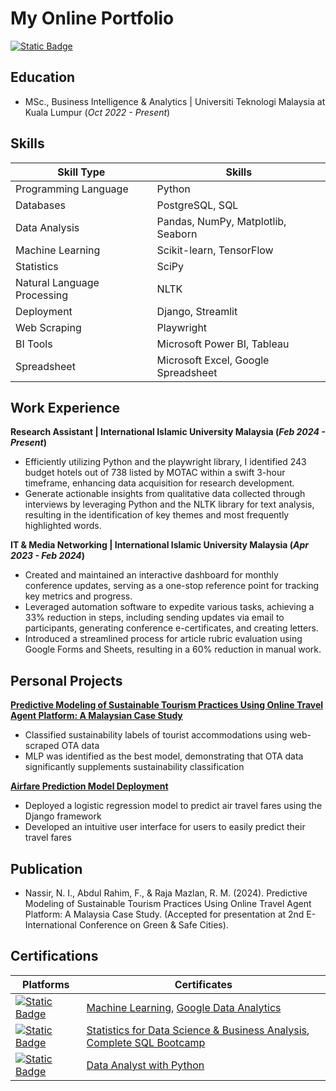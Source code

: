 # My Online Portfolio

[![Static Badge](https://img.shields.io/badge/LinkedIn-%230A66C2?style=for-the-badge&logo=linkedin)](https://www.linkedin.com/in/nazmirul-izzad-nassir?utm_source=share&utm_campaign=share_via&utm_content=profile&utm_medium=android_app)

## Education

- MSc., Business Intelligence & Analytics | Universiti Teknologi Malaysia at Kuala  Lumpur (_Oct 2022 - Present_)


## Skills

| Skill Type | Skills |
| ---------- | ------ |
| Programming Language | Python |
| Databases | PostgreSQL, SQL |
| Data Analysis | Pandas, NumPy, Matplotlib, Seaborn |
| Machine Learning | Scikit-learn, TensorFlow |
| Statistics | SciPy
| Natural Language Processing | NLTK |
| Deployment | Django, Streamlit |
| Web Scraping | Playwright |
| BI Tools | Microsoft Power BI, Tableau |
| Spreadsheet | Microsoft Excel, Google Spreadsheet |

## Work Experience

**Research Assistant | International Islamic University Malaysia (*Feb 2024 - Present*)**
- Efficiently utilizing Python and the playwright library, I identified 243 budget hotels out of 738 listed by MOTAC within a swift 3-hour timeframe, enhancing data acquisition for research development.
- Generate actionable insights from qualitative data collected through interviews by leveraging Python and the NLTK library for text analysis, resulting in the identification of key themes and most frequently highlighted words.


**IT & Media Networking | International Islamic University Malaysia (*Apr 2023 - Feb 2024*)**
- Created and maintained an interactive dashboard for monthly conference updates, serving as a one-stop reference point for tracking key metrics and progress.
- Leveraged automation software to expedite various tasks, achieving a 33% reduction in steps, including sending updates via email to participants, generating conference e-certificates, and creating letters.
- Introduced a streamlined process for article rubric evaluation using Google Forms and Sheets, resulting in a 60% reduction in manual work.


## Personal Projects

**[Predictive Modeling of Sustainable Tourism Practices Using Online Travel Agent Platform: A Malaysian Case Study](https://github.com/izzad2413/sustainable_ota)**
- Classified sustainability labels of tourist accommodations using web-scraped OTA data
- MLP was identified as the best model, demonstrating that OTA data significantly supplements sustainability classification

**[Airfare Prediction Model Deployment](https://github.com/izzad2413/django_project)**
- Deployed a logistic regression model to predict air travel fares using the Django framework
- Developed an intuitive user interface for users to easily predict their travel fares

## Publication

- Nassir, N. I., Abdul Rahim, F., & Raja Mazlan, R. M. (2024). Predictive Modeling of Sustainable Tourism Practices Using Online Travel Agent Platform: A Malaysia Case Study. (Accepted for presentation at 2nd E-International Conference on Green & Safe Cities).

## Certifications

| Platforms | Certificates |
| --------- | ------------ |
| [![Static Badge](https://img.shields.io/badge/coursera-%230056D2?style=for-the-badge&logo=coursera&labelColor=%230056D2)](https://www.coursera.org/?irclickid=zM9XUvzW8xyKW0N39b1rOX64UkC0xJS8ORotWE0&irgwc=1&utm_medium=partners&utm_source=impact&utm_campaign=4863840&utm_content=b2c) | [Machine Learning](https://www.coursera.org/account/accomplishments/specialization/certificate/3E48NV4Y52ST), [Google Data Analytics](https://www.coursera.org/account/accomplishments/specialization/certificate/NN7DP5XQ4E4Q) |
| [![Static Badge](https://img.shields.io/badge/udemy-%23A435F0?style=for-the-badge&logo=udemy&logoColor=white&labelColor=%23A435F0)](https://www.udemy.com/?deal_code=&utm_term=Homepage&utm_content=Textlink&utm_campaign=Rakuten-default&ranMID=39197&ranEAID=UGrHaPSUfM0&ranSiteID=UGrHaPSUfM0-.rubBVpFJdGLOZFH7Lg11A&LSNPUBID=UGrHaPSUfM0&utm_source=aff-campaign&utm_medium=udemyads) | [Statistics for Data Science & Business Analysis](https://www.udemy.com/certificate/UC-371e4601-abf3-4474-8f12-8967f12504a3/), [Complete SQL Bootcamp](https://www.udemy.com/certificate/UC-10e45baf-f655-4bf8-b0e1-44f895197c64/) |
| [![Static Badge](https://img.shields.io/badge/datacamp-%2303EF62?style=for-the-badge&logo=datacamp&logoColor=white&labelColor=%2303EF62)](https://www.datacamp.com/) | [Data Analyst with Python](https://www.datacamp.com/statement-of-accomplishment/track/3537f474cbfb11254fa2a3a5a484d11300bebe51?raw=1) |





